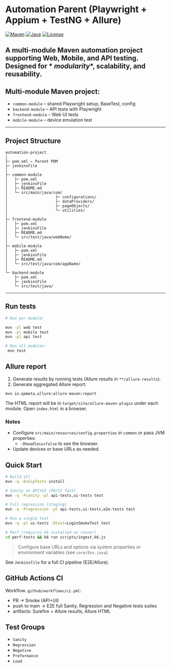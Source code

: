 # Automation Parent (Playwright + Appium + TestNG + Allure)

[![Maven](https://img.shields.io/badge/Maven-3.8+-blue)](https://maven.apache.org/)
[![Java](https://img.shields.io/badge/Java-17+-orange)](https://www.oracle.com/java/)
[![License](https://img.shields.io/badge/License-MIT-green)](LICENSE)

A **multi-module Maven automation project** supporting **Web**, **Mobile**, and **API** testing. Designed for *
*modularity**, **scalability**, and **reusability**.
---

## Multi-module Maven project:

- `common-module` – shared Playwright setup, BaseTest, config
- `backend-module` – API tests with Playwright
- `frontend-module` – Web UI tests
- `mobile-module` – device emulation test

---

## Project Structure

```
automation-project
│
├─ pom.xml ← Parent POM
├─ jenkinsFile 
│ 
├─ common-module
│   ├─ pom.xml
│   ├─ jenkinsFile
│   ├─ README.md
│   └─ src/main/java/com/
│                     ├─ configurations/
│                     ├─ dataProviders/
│                     ├─ pageObjects/
│                     └─ utilities/
│
├─ frontend-module
│   ├─ pom.xml
│   ├─ jenkinsFile
│   ├─ README.md 
│   └─ src/test/java/webName/
│
├─ mobile-module
│   ├─ pom.xml
│   ├─ jenkinsFile
│   ├─ README.md
│   └─ src/test/java/com/appName/
│
└─ backend-module
    ├─ pom.xml
    ├─ jenkinsFile
    └─ src/test/java/
```

---

## Run tests

```bash
# Run per module:

mvn -pl web test
mvn -pl mobile test
mvn -pl api test

# Run all modules:
 mvn test

```

## Allure report

1) Generate results by running tests (Allure results in `**/allure-results`).
2) Generate aggregated Allure report:

```
mvn io.qameta.allure:allure-maven:report
```

The HTML report will be in `target/site/allure-maven-plugin` under each module. Open `index.html` in a browser.

### Notes

- Configure `src/main/resources/config.properties` in `common` or pass JVM properties:
    - `-Dheadless=false` to see the browser.
- Update devices or base URLs as needed.

## Quick Start

```bash
# Build all
mvn -q -DskipTests install

# Sanity on API+UI (PR/CI fast)
mvn -q -Psanity -pl api-tests,ui-tests test

# Full regression (staging)
mvn -q -Pregression -pl api-tests,ui-tests,e2e-tests test

# Run a single test
mvn -q -pl ui-tests -Dtest=LoginSmokeTest test

# Perf (requires k6 installed on runner)
cd perf-tests && k6 run scripts/ingest.k6.js
```

> Configure base URLs and options via system properties or environment variables (see `core/Env.java`).

See `Jenkinsfile` for a full CI pipeline (E2E/Allure).

## GitHub Actions CI

Workflow`.github/workflows/ci.yml`:

- PR → Smoke (API+UI)
- push to main → E2E full Sanity, Regression and Negative tests suites
- artifacts: Surefire + Allure results, Allure HTML

## Test Groups

- `Sanity`
- `Regression`
- `Negative`
- `Preformance`
- `Load`